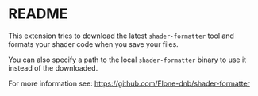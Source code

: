 # README

This extension tries to download the latest `shader-formatter` tool and formats your shader code when you save your files.

You can also specify a path to the local `shader-formatter` binary to use it instead of the downloaded.

For more information see: https://github.com/Flone-dnb/shader-formatter